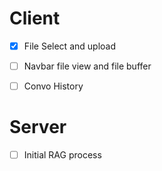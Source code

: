 # Client

- [x] File Select and upload
- [ ] Navbar file view and file buffer
- [ ] Convo History



# Server

- [ ] Initial RAG process
